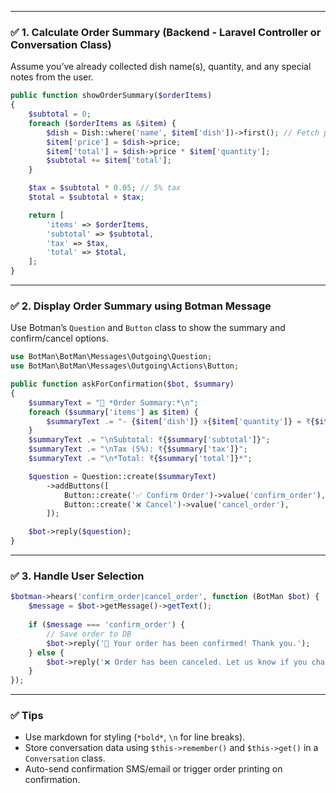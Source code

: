 
---

### ✅ **1. Calculate Order Summary (Backend - Laravel Controller or Conversation Class)**

Assume you’ve already collected dish name(s), quantity, and any special notes from the user.

```php
public function showOrderSummary($orderItems)
{
    $subtotal = 0;
    foreach ($orderItems as &$item) {
        $dish = Dish::where('name', $item['dish'])->first(); // Fetch price
        $item['price'] = $dish->price;
        $item['total'] = $dish->price * $item['quantity'];
        $subtotal += $item['total'];
    }

    $tax = $subtotal * 0.05; // 5% tax
    $total = $subtotal + $tax;

    return [
        'items' => $orderItems,
        'subtotal' => $subtotal,
        'tax' => $tax,
        'total' => $total,
    ];
}
```

---

### ✅ **2. Display Order Summary using Botman Message**

Use Botman’s `Question` and `Button` class to show the summary and confirm/cancel options.

```php
use BotMan\BotMan\Messages\Outgoing\Question;
use BotMan\BotMan\Messages\Outgoing\Actions\Button;

public function askForConfirmation($bot, $summary)
{
    $summaryText = "🧾 *Order Summary:*\n";
    foreach ($summary['items'] as $item) {
        $summaryText .= "- {$item['dish']} x{$item['quantity']} = ₹{$item['total']}\n";
    }
    $summaryText .= "\nSubtotal: ₹{$summary['subtotal']}";
    $summaryText .= "\nTax (5%): ₹{$summary['tax']}";
    $summaryText .= "\n*Total: ₹{$summary['total']}*";

    $question = Question::create($summaryText)
        ->addButtons([
            Button::create('✅ Confirm Order')->value('confirm_order'),
            Button::create('❌ Cancel')->value('cancel_order'),
        ]);

    $bot->reply($question);
}
```

---

### ✅ **3. Handle User Selection**

```php
$botman->hears('confirm_order|cancel_order', function (BotMan $bot) {
    $message = $bot->getMessage()->getText();
    
    if ($message === 'confirm_order') {
        // Save order to DB
        $bot->reply('🎉 Your order has been confirmed! Thank you.');
    } else {
        $bot->reply('❌ Order has been canceled. Let us know if you change your mind!');
    }
});
```

---

### ✅ Tips

* Use markdown for styling (`*bold*`, `\n` for line breaks).
* Store conversation data using `$this->remember()` and `$this->get()` in a `Conversation` class.
* Auto-send confirmation SMS/email or trigger order printing on confirmation.

